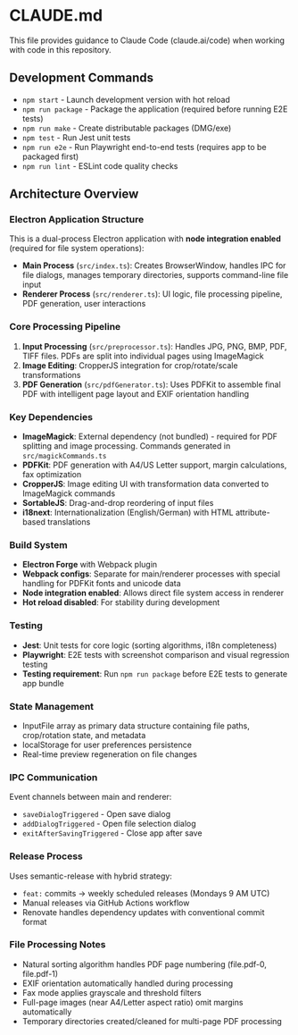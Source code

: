 # CLAUDE.md

This file provides guidance to Claude Code (claude.ai/code) when working with code in this repository.

## Development Commands

- `npm start` - Launch development version with hot reload
- `npm run package` - Package the application (required before running E2E tests)
- `npm run make` - Create distributable packages (DMG/exe)
- `npm test` - Run Jest unit tests
- `npm run e2e` - Run Playwright end-to-end tests (requires app to be packaged first)
- `npm run lint` - ESLint code quality checks

## Architecture Overview

### Electron Application Structure

This is a dual-process Electron application with **node integration enabled** (required for file system operations):

- **Main Process** (`src/index.ts`): Creates BrowserWindow, handles IPC for file dialogs, manages temporary directories, supports command-line file input
- **Renderer Process** (`src/renderer.ts`): UI logic, file processing pipeline, PDF generation, user interactions

### Core Processing Pipeline

1. **Input Processing** (`src/preprocessor.ts`): Handles JPG, PNG, BMP, PDF, TIFF files. PDFs are split into individual pages using ImageMagick
2. **Image Editing**: CropperJS integration for crop/rotate/scale transformations 
3. **PDF Generation** (`src/pdfGenerator.ts`): Uses PDFKit to assemble final PDF with intelligent page layout and EXIF orientation handling

### Key Dependencies

- **ImageMagick**: External dependency (not bundled) - required for PDF splitting and image processing. Commands generated in `src/magickCommands.ts`
- **PDFKit**: PDF generation with A4/US Letter support, margin calculations, fax optimization
- **CropperJS**: Image editing UI with transformation data converted to ImageMagick commands
- **SortableJS**: Drag-and-drop reordering of input files
- **i18next**: Internationalization (English/German) with HTML attribute-based translations

### Build System

- **Electron Forge** with Webpack plugin
- **Webpack configs**: Separate for main/renderer processes with special handling for PDFKit fonts and unicode data
- **Node integration enabled**: Allows direct file system access in renderer
- **Hot reload disabled**: For stability during development

### Testing

- **Jest**: Unit tests for core logic (sorting algorithms, i18n completeness)
- **Playwright**: E2E tests with screenshot comparison and visual regression testing
- **Testing requirement**: Run `npm run package` before E2E tests to generate app bundle

### State Management

- InputFile array as primary data structure containing file paths, crop/rotation state, and metadata
- localStorage for user preferences persistence  
- Real-time preview regeneration on file changes

### IPC Communication

Event channels between main and renderer:
- `saveDialogTriggered` - Open save dialog
- `addDialogTriggered` - Open file selection dialog  
- `exitAfterSavingTriggered` - Close app after save

### Release Process

Uses semantic-release with hybrid strategy:
- `feat:` commits → weekly scheduled releases (Mondays 9 AM UTC)
- Manual releases via GitHub Actions workflow
- Renovate handles dependency updates with conventional commit format

### File Processing Notes

- Natural sorting algorithm handles PDF page numbering (file.pdf-0, file.pdf-1)
- EXIF orientation automatically handled during processing
- Fax mode applies grayscale and threshold filters
- Full-page images (near A4/Letter aspect ratio) omit margins automatically
- Temporary directories created/cleaned for multi-page PDF processing